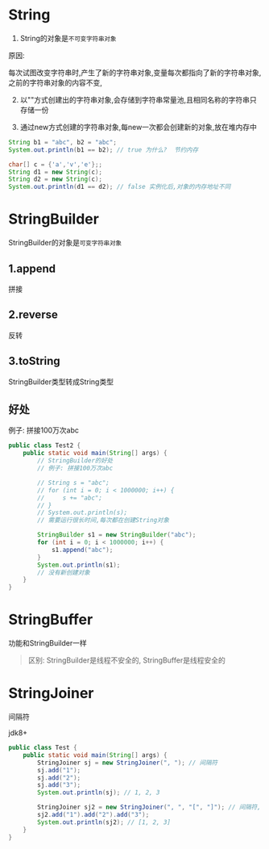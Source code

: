 # String

1. String的对象是`不可变字符串对象`

原因:

每次试图改变字符串时,产生了新的字符串对象,变量每次都指向了新的字符串对象,之前的字符串对象的内容不变,


2. 以""方式创建出的字符串对象,会存储到字符串常量池,且相同名称的字符串只存储一份

3. 通过new方式创建的字符串对象,每new一次都会创建新的对象,放在堆内存中

```java
String b1 = "abc", b2 = "abc";
System.out.println(b1 == b2); // true 为什么?  节约内存

char[] c = {'a','v','e'};;
String d1 = new String(c);
String d2 = new String(c);
System.out.println(d1 == d2); // false 实例化后,对象的内存地址不同
```

# StringBuilder

StringBuilder的对象是`可变字符串对象`

## 1.append

拼接

## 2.reverse

反转

## 3.toString

StringBuilder类型转成String类型

## 好处

例子: 拼接100万次abc
```java
public class Test2 {
    public static void main(String[] args) {
        // StringBuilder的好处
        // 例子: 拼接100万次abc

        // String s = "abc";
        // for (int i = 0; i < 1000000; i++) {
        //     s += "abc";
        // }
        // System.out.println(s);
        // 需要运行很长时间,每次都在创建String对象

        StringBuilder s1 = new StringBuilder("abc");
        for (int i = 0; i < 1000000; i++) {
            s1.append("abc");
        }
        System.out.println(s1);
        // 没有新创建对象
    }
}

```

# StringBuffer

功能和StringBuilder一样

> 区别: StringBuilder是线程不安全的, StringBuffer是线程安全的

# StringJoiner

间隔符

jdk8+

```java
public class Test {
    public static void main(String[] args) {
        StringJoiner sj = new StringJoiner(", "); // 间隔符
        sj.add("1");
        sj.add("2");
        sj.add("3");
        System.out.println(sj); // 1, 2, 3

        StringJoiner sj2 = new StringJoiner(", ", "[", "]"); // 间隔符, 起始符, 结束符
        sj2.add("1").add("2").add("3");
        System.out.println(sj2); // [1, 2, 3]
    }
}
```
